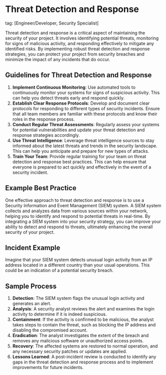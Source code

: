 # Threat Detection and Response
tag: [Engineer/Developer, Security Specialist]

Threat detection and response is a critical aspect of maintaining the security of your project. It involves identifying potential threats, monitoring for signs of malicious activity, and responding effectively to mitigate any identified risks. By implementing robust threat detection and response strategies, you can protect your project from security breaches and minimize the impact of any incidents that do occur.

## Guidelines for Threat Detection and Response

1. **Implement Continuous Monitoring**: Use automated tools to continuously monitor your systems for signs of suspicious activity. This can help you detect threats early and respond quickly.
2. **Establish Clear Response Protocols**: Develop and document clear protocols for responding to different types of security incidents. Ensure that all team members are familiar with these protocols and know their roles in the response process.
3. **Conduct Regular Threat Assessments**: Regularly assess your systems for potential vulnerabilities and update your threat detection and response strategies accordingly.
4. **Use Threat Intelligence**: Leverage threat intelligence sources to stay informed about the latest threats and trends in the security landscape. This can help you anticipate and prepare for new types of attacks.
5. **Train Your Team**: Provide regular training for your team on threat detection and response best practices. This can help ensure that everyone is prepared to act quickly and effectively in the event of a security incident.

## Example Best Practice

One effective approach to threat detection and response is to use a Security Information and Event Management (SIEM) system. A SIEM system collects and analyzes data from various sources within your network, helping you to identify and respond to potential threats in real-time. By integrating a SIEM system into your security strategy, you can improve your ability to detect and respond to threats, ultimately enhancing the overall security of your project.

## Incident Example

Imagine that your SIEM system detects unusual login activity from an IP address located in a different country than your usual operations. This could be an indication of a potential security breach.

## Sample Process

1. **Detection**: The SIEM system flags the unusual login activity and generates an alert.
2. **Analysis**: A security analyst reviews the alert and examines the login activity to determine if it is indeed suspicious.
3. **Containment**: If the activity is confirmed to be malicious, the analyst takes steps to contain the threat, such as blocking the IP address and disabling the compromised account.
4. **Eradication**: The analyst investigates the extent of the breach and removes any malicious software or unauthorized access points.
5. **Recovery**: The affected systems are restored to normal operation, and any necessary security patches or updates are applied.
6. **Lessons Learned**: A post-incident review is conducted to identify any gaps in the threat detection and response process and to implement improvements for future incidents.

